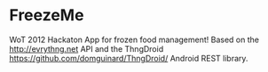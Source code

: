FreezeMe
========

WoT 2012 Hackaton App for frozen food management!
Based on the http://evrythng.net API and the ThngDroid https://github.com/domguinard/ThngDroid/ Android REST library.